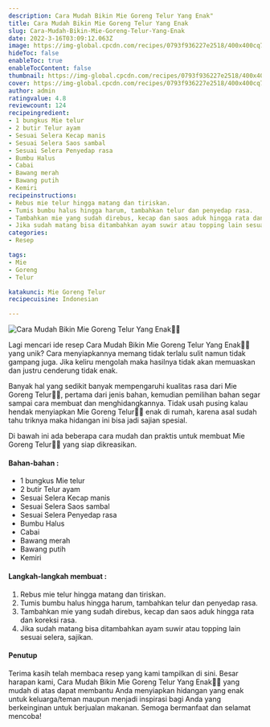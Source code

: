 ```yaml
---
description: Cara Mudah Bikin Mie Goreng Telur Yang Enak"
title: Cara Mudah Bikin Mie Goreng Telur Yang Enak
slug: Cara-Mudah-Bikin-Mie-Goreng-Telur-Yang-Enak
date: 2022-3-16T03:09:12.063Z
image: https://img-global.cpcdn.com/recipes/0793f936227e2518/400x400cq70/photo.jpg
hideToc: false
enableToc: true
enableTocContent: false
thumbnail: https://img-global.cpcdn.com/recipes/0793f936227e2518/400x400cq70/photo.jpg
cover: https://img-global.cpcdn.com/recipes/0793f936227e2518/400x400cq70/photo.jpg
author: admin
ratingvalue: 4.8
reviewcount: 124
recipeingredient:
- 1 bungkus Mie telur
- 2 butir Telur ayam
- Sesuai Selera Kecap manis
- Sesuai Selera Saos sambal
- Sesuai Selera Penyedap rasa
- Bumbu Halus
- Cabai
- Bawang merah
- Bawang putih
- Kemiri
recipeinstructions:
- Rebus mie telur hingga matang dan tiriskan.
- Tumis bumbu halus hingga harum, tambahkan telur dan penyedap rasa.
- Tambahkan mie yang sudah direbus, kecap dan saos aduk hingga rata dan koreksi rasa.
- Jika sudah matang bisa ditambahkan ayam suwir atau topping lain sesuai selera, sajikan.
categories:
- Resep

tags:
- Mie
- Goreng
- Telur

katakunci: Mie Goreng Telur
recipecuisine: Indonesian

---
```


![Cara Mudah Bikin Mie Goreng Telur Yang Enak👩‍🍳](https://img-global.cpcdn.com/recipes/0793f936227e2518/400x400cq70/photo.jpg)

Lagi mencari ide resep Cara Mudah Bikin Mie Goreng Telur Yang Enak👩‍🍳 yang unik? Cara menyiapkannya memang tidak terlalu sulit namun tidak gampang juga. Jika keliru mengolah maka hasilnya tidak akan memuaskan dan justru cenderung tidak enak.

Banyak hal yang sedikit banyak mempengaruhi kualitas rasa dari Mie Goreng Telur👩‍🍳, pertama dari jenis bahan, kemudian pemilihan bahan segar sampai cara membuat dan menghidangkannya. Tidak usah pusing kalau hendak menyiapkan Mie Goreng Telur👩‍🍳 enak di rumah, karena asal sudah tahu triknya maka hidangan ini bisa jadi sajian spesial.

Di bawah ini ada beberapa cara mudah dan praktis untuk membuat Mie Goreng Telur👩‍🍳 yang siap dikreasikan.

<!--inarticleads1-->

#### Bahan-bahan :

- 1 bungkus Mie telur
- 2 butir Telur ayam
- Sesuai Selera Kecap manis
- Sesuai Selera Saos sambal
- Sesuai Selera Penyedap rasa
- Bumbu Halus
- Cabai
- Bawang merah
- Bawang putih
- Kemiri

<!--inarticleads2-->

#### Langkah-langkah membuat :

1. Rebus mie telur hingga matang dan tiriskan.
1. Tumis bumbu halus hingga harum, tambahkan telur dan penyedap rasa.
1. Tambahkan mie yang sudah direbus, kecap dan saos aduk hingga rata dan koreksi rasa.
1. Jika sudah matang bisa ditambahkan ayam suwir atau topping lain sesuai selera, sajikan.

#### Penutup

Terima kasih telah membaca resep yang kami tampilkan di sini. Besar harapan kami, Cara Mudah Bikin Mie Goreng Telur Yang Enak👩‍🍳 yang mudah di atas dapat membantu Anda menyiapkan hidangan yang enak untuk keluarga/teman maupun menjadi inspirasi bagi Anda yang berkeinginan untuk berjualan makanan. Semoga bermanfaat dan selamat mencoba!